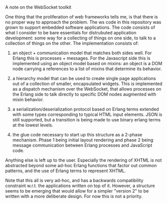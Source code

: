 A note on the WebSocket toolkit

One thing that the proliferation of web frameworks tells me, is that
there is no proper way to approach the problem.  The ws code in this
repository was grown to support embedded software applications.  The
code consists of what I consider to be bare essentials for distrubuted
application development: some way for a collecting of things on one
side, to talk to a collection of things on the other.  The
implementation consists of:

1) an object + communication model that matches both sides well.  For
Erlang this is processes + messages.  For the Javascript side this is
implemented using an object model based on mixins: an object is a DOM
node carrying a references to a list of mixins that determine its
behavior.

2) a hierarchy model that can be used to create single page
applications out of a collection of smaller, encapsulated widgets.
This is implemented as a dispatch mechanism over the WebSocket, that
allows processes on the Erlang side to talk directly to specific DOM
nodes augmented with mixin behavior.

3) a serialization/deserialization protocol based on Erlang terms
extended with some types corresponding to typical HTML input elements.
JSON is still supported, but a transition is being made to use binary
erlang terms at the lowest levels.

4) the glue code necessary to start up this structure as a 2-phase
mechanism. Phase 1 being initial layout rendering and phase 2 being
message communication between Erlang processes and JavaScript code.

Anything else is left up to the user.  Especially the rendering of
XHTML is not abstracted beyond some ad-hoc Erlang functions that
factor out common patterns, and the use of Erlang terms to represent
XHTML.

Note that this all is very ad-hoc, and has a backwards compatibility
constraint w.r.t. the applications written on top of it.  However, a
structure seems to be emerging that would allow for a simpler "version
2" to be written with a more deliberate design.  For now this is not a
priority.

